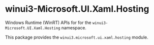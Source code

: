 <!-- warning: Please don't edit this file. It was automatically generated. -->

# winui3-Microsoft.UI.Xaml.Hosting

Windows Runtime (WinRT) APIs for for the `winui3-Microsoft.UI.Xaml.Hosting` namespace.

This package provides the `winui3.microsoft.ui.xaml.hosting` module.
